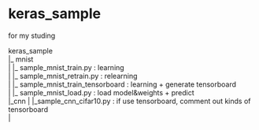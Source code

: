 # keras_sample

for my studing  
   
keras_sample  
|_ mnist    
|    |_ sample_mnist_train.py : learning  
|     |_ sample_mnist_retrain.py : relearning  
|     |_ sample_mnist_train_tensorboard : learning + generate tensorboard  
|     |_ sample_mnist_load.py : load model&weights + predict  
|_cnn
|     |_sample_cnn_cifar10.py : if use tensorboard, comment out kinds of tensorboard  
|  





